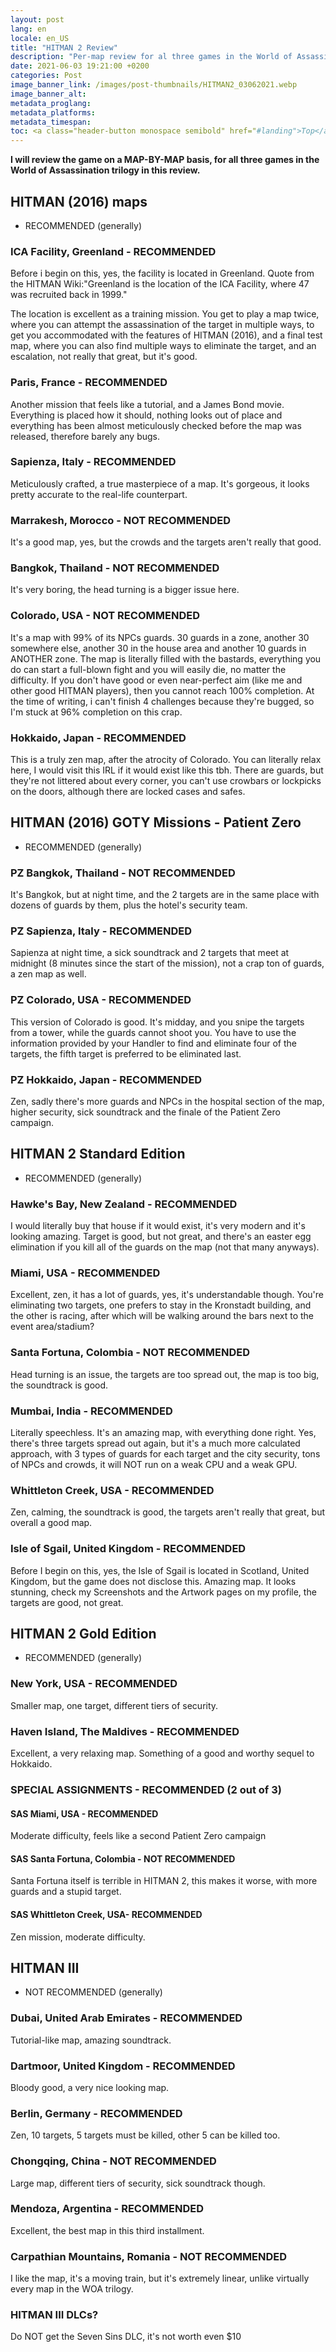 ```yaml
---
layout: post
lang: en
locale: en_US
title: "HITMAN 2 Review"
description: "Per-map review for al three games in the World of Assassination trilogy"
date: 2021-06-03 19:21:00 +0200
categories: Post
image_banner_link: /images/post-thumbnails/HITMAN2_03062021.webp
image_banner_alt: 
metadata_proglang:
metadata_platforms:
metadata_timespan:
toc: <a class="header-button monospace semibold" href="#landing">Top</a><br><a class="header-button monospace semibold" href="#hitman-2016-maps">HITMAN (2016) maps</a><br><a class="header-button monospace medium" href="#ica-facility-greenland---recommended">ICA Facility, Greenland - RECOMMENDED</a><br><a class="header-button monospace medium" href="#paris-france---recommended">Paris, France - RECOMMENDED</a><br><a class="header-button monospace medium" href="#sapienza-italy---recommended">Sapienza, Italy - RECOMMENDED</a><br><a class="header-button monospace medium" href="#marrakesh-morocco---not-recommended">Marrakesh, Morocco - NOT RECOMMENDED</a><br><a class="header-button monospace medium" href="#bangkok-thailand---not-recommended">Bangkok, Thailand - NOT RECOMMENDED</a><br><a class="header-button monospace medium" href="#colorado-usa---not-recommended">Colorado, USA - NOT RECOMMENDED</a><br><a class="header-button monospace medium" href="#hokkaido-japan---recommended">Hokkaido, Japan - RECOMMENDED</a><br><a class="header-button monospace semibold" href="#hitman-2016-goty-missions-patient-zero">HITMAN (2016) GOTY Missions - Patient Zero</a><br><a class="header-button monospace medium" href="#pz-bangkok-thailand---not-recommended">PZ Bangkok, Thailand - NOT RECOMMENDED</a><br><a class="header-button monospace medium" href="#pz-sapienza-italy---recommended">PZ Sapienza, Italy - RECOMMENDED</a><br><a class="header-button monospace medium" href="#pz-colorado-usa---recommended">PZ Colorado, USA - RECOMMENDED</a><br><a class="header-button monospace medium" href="#pz-hokkaido-japan---recommended">PZ Hokkaido, Japan - RECOMMENDED</a><br><a class="header-button monospace semibold" href="#hitman-2-standard-edition">HITMAN 2 Standard Edition</a><br><a class="header-button monospace medium" href="#hawkes-bay-new-zealand---recommended">Hawke's Bay, New Zealand - RECOMMENDED</a><br><a class="header-button monospace medium" href="#miami-usa---recommended">Miami, USA - RECOMMENDED</a><br><a class="header-button monospace medium" href="#santa-fortuna-colombia---not-recommended">Santa Fortuna, Colombia - NOT RECOMMENDED</a><br><a class="header-button monospace medium" href="#mumbai-india---recommended">Mumbai, India - RECOMMENDED</a><br><a class="header-button monospace medium" href="#whittleton-creek-usa---recommended">Whittleton Creek, USA - RECOMMENDED</a><br><a class="header-button monospace medium" href="#isle-of-sgail-united-kingdom---recommended">Isle of Sgail, United Kingdom - RECOMMENDED</a><br><a class="header-button monospace semibold" href="#hitman-2-gold-edition">HITMAN 2 Gold Edition</a><br><a class="header-button monospace medium" href="#new-york-usa---recommended">New York, USA - RECOMMENDED</a><br><a class="header-button monospace medium" href="#haven-island-the-maldives---recommended">Haven Island, The Maldives - RECOMMENDED</a><br><a class="header-button monospace medium" href="#special-assignments---recommended-2-out-of-3">SPECIAL ASSIGNMENTS - RECOMMENDED (2 out of 3)</a><br><a class="header-button monospace regular" href="#sas-miami-usa---recommended">SAS Miami, USA - RECOMMENDED</a><br><a class="header-button monospace regular" href="#sas-santa-fortuna-colombia---not-recommended">SAS Santa Fortuna, Colombia - NOT RECOMMENDED</a><br><a class="header-button monospace regular" href="#sas-whittleton-creek-usa---recommended">SAS Whittleton Creek, USA- RECOMMENDED</a><br><a class="header-button monospace semibold" href="#hitman-iii">HITMAN III</a><br><a class="header-button monospace medium" href="#dubai-united-arab-emirates---recommended">Dubai, United Arab Emirates - RECOMMENDED</a><br><a class="header-button monospace medium" href="#dartmoor-united-kingdom---recommended">Dartmoor, United Kingdom - RECOMMENDED</a><br><a class="header-button monospace medium" href="#berlin-germany---recommended">Berlin, Germany - RECOMMENDED</a><br><a class="header-button monospace medium" href="#chongqing-china-not-recommended">Chongqing, China - NOT RECOMMENDED</a><br><a class="header-button monospace medium" href="#mendoza-argentina---recommended">Mendoza, Argentina - RECOMMENDED</a><br><a class="header-button monospace medium" href="#carpathian-mountains-romania---not-recommended">Carpathian Mountains, Romania - NOT RECOMMENDED</a><br><a class="header-button monospace medium" href="#hitman-iii-dlcs">HITMAN III DLCs?</a>
---
```


**I will review the game on a MAP-BY-MAP basis, for all three games in the World of Assassination trilogy in this review.**

## HITMAN (2016) maps
- RECOMMENDED (generally)

### ICA Facility, Greenland - RECOMMENDED
Before i begin on this, yes, the facility is located in Greenland. Quote from the HITMAN Wiki:"Greenland is the location of the ICA Facility, where 47 was recruited back in 1999."

The location is excellent as a training mission. You get to play a map twice, where you can attempt the assassination of the target in multiple ways, to get you accommodated with the features of HITMAN (2016), and a final test map, where you can also find multiple ways to eliminate the target, and an escalation, not really that great, but it's good.

### Paris, France - RECOMMENDED
Another mission that feels like a tutorial, and a James Bond movie. Everything is placed how it should, nothing looks out of place and everything has been almost meticulously checked before the map was released, therefore barely any bugs.

### Sapienza, Italy - RECOMMENDED
Meticulously crafted, a true masterpiece of a map. It's gorgeous, it looks pretty accurate to the real-life counterpart.

### Marrakesh, Morocco - NOT RECOMMENDED
It's a good map, yes, but the crowds and the targets aren't really that good.

### Bangkok, Thailand - NOT RECOMMENDED
It's very boring, the head turning is a bigger issue here.

### Colorado, USA - NOT RECOMMENDED
It's a map with 99% of its NPCs guards. 30 guards in a zone, another 30 somewhere else, another 30 in the house area and another 10 guards in ANOTHER zone. The map is literally filled with the bastards, everything you do can start a full-blown fight and you will easily die, no matter the difficulty. If you don't have good or even near-perfect aim (like me and other good HITMAN players), then you cannot reach 100% completion. At the time of writing, i can't finish 4 challenges because they're bugged, so I'm stuck at 96% completion on this crap.

### Hokkaido, Japan - RECOMMENDED
This is a truly zen map, after the atrocity of Colorado. You can literally relax here, I would visit this IRL if it would exist like this tbh. There are guards, but they're not littered about every corner, you can't use crowbars or lockpicks on the doors, although there are locked cases and safes.


## HITMAN (2016) GOTY Missions - Patient Zero
- RECOMMENDED (generally)

### PZ Bangkok, Thailand - NOT RECOMMENDED
It's Bangkok, but at night time, and the 2 targets are in the same place with dozens of guards by them, plus the hotel's security team.

### PZ Sapienza, Italy - RECOMMENDED
Sapienza at night time, a sick soundtrack and 2 targets that meet at midnight (8 minutes since the start of the mission), not a crap ton of guards, a zen map as well.

### PZ Colorado, USA - RECOMMENDED
This version of Colorado is good. It's midday, and you snipe the targets from a tower, while the guards cannot shoot you. You have to use the information provided by your Handler to find and eliminate four of the targets, the fifth target is preferred to be eliminated last.

### PZ Hokkaido, Japan - RECOMMENDED
Zen, sadly there's more guards and NPCs in the hospital section of the map, higher security, sick soundtrack and the finale of the Patient Zero campaign.


## HITMAN 2 Standard Edition
- RECOMMENDED (generally)

### Hawke's Bay, New Zealand - RECOMMENDED
I would literally buy that house if it would exist, it's very modern and it's looking amazing. Target is good, but not great, and there's an easter egg elimination if you kill all of the guards on the map (not that many anyways).

### Miami, USA - RECOMMENDED
Excellent, zen, it has a lot of guards, yes, it's understandable though. You're eliminating two targets, one prefers to stay in the Kronstadt building, and the other is racing, after which will be walking around the bars next to the event area/stadium?

### Santa Fortuna, Colombia - NOT RECOMMENDED
Head turning is an issue, the targets are too spread out, the map is too big, the soundtrack is good.

### Mumbai, India - RECOMMENDED
Literally speechless. It's an amazing map, with everything done right. Yes, there's three targets spread out again, but it's a much more calculated approach, with 3 types of guards for each target and the city security, tons of NPCs and crowds, it will NOT run on a weak CPU and a weak GPU.

### Whittleton Creek, USA - RECOMMENDED
Zen, calming, the soundtrack is good, the targets aren't really that great, but overall a good map.

### Isle of Sgail, United Kingdom - RECOMMENDED
Before I begin on this, yes, the Isle of Sgail is located in Scotland, United Kingdom, but the game does not disclose this.
Amazing map. It looks stunning, check my Screenshots and the Artwork pages on my profile, the targets are good, not great.


## HITMAN 2 Gold Edition
- RECOMMENDED (generally)

### New York, USA - RECOMMENDED
Smaller map, one target, different tiers of security.

### Haven Island, The Maldives - RECOMMENDED
Excellent, a very relaxing map. Something of a good and worthy sequel to Hokkaido.

### SPECIAL ASSIGNMENTS - RECOMMENDED (2 out of 3)
#### SAS Miami, USA - RECOMMENDED
Moderate difficulty, feels like a second Patient Zero campaign
#### SAS Santa Fortuna, Colombia - NOT RECOMMENDED
Santa Fortuna itself is terrible in HITMAN 2, this makes it worse, with more guards and a stupid target.
#### SAS Whittleton Creek, USA- RECOMMENDED
Zen mission, moderate difficulty.


## HITMAN III
- NOT RECOMMENDED (generally)

### Dubai, United Arab Emirates - RECOMMENDED
Tutorial-like map, amazing soundtrack.

### Dartmoor, United Kingdom - RECOMMENDED
Bloody good, a very nice looking map.

### Berlin, Germany - RECOMMENDED
Zen, 10 targets, 5 targets must be killed, other 5 can be killed too.

### Chongqing, China - NOT RECOMMENDED
Large map, different tiers of security, sick soundtrack though.

### Mendoza, Argentina - RECOMMENDED
Excellent, the best map in this third installment.

### Carpathian Mountains, Romania - NOT RECOMMENDED
I like the map, it's a moving train, but it's extremely linear, unlike virtually every map in the WOA trilogy.

### HITMAN III DLCs?
Do NOT get the Seven Sins DLC, it's not worth even $10
